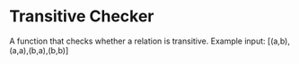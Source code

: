 # Transitive Checker
 A function that checks whether a relation is transitive. Example input: [(a,b),(a,a),(b,a),(b,b)]
